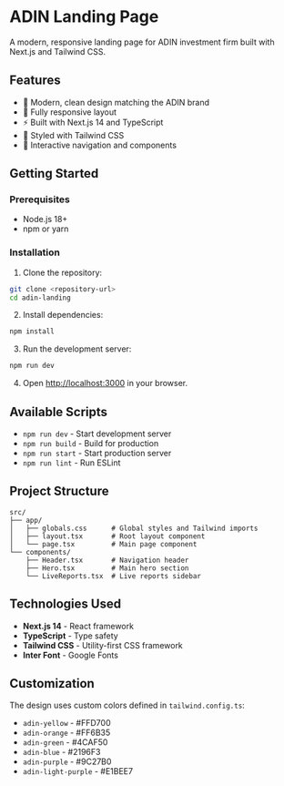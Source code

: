 # ADIN Landing Page

A modern, responsive landing page for ADIN investment firm built with Next.js and Tailwind CSS.

## Features

- 🎨 Modern, clean design matching the ADIN brand
- 📱 Fully responsive layout
- ⚡ Built with Next.js 14 and TypeScript
- 🎨 Styled with Tailwind CSS
- 🔧 Interactive navigation and components

## Getting Started

### Prerequisites

- Node.js 18+ 
- npm or yarn

### Installation

1. Clone the repository:
```bash
git clone <repository-url>
cd adin-landing
```

2. Install dependencies:
```bash
npm install
```

3. Run the development server:
```bash
npm run dev
```

4. Open [http://localhost:3000](http://localhost:3000) in your browser.

## Available Scripts

- `npm run dev` - Start development server
- `npm run build` - Build for production
- `npm run start` - Start production server
- `npm run lint` - Run ESLint

## Project Structure

```
src/
├── app/
│   ├── globals.css      # Global styles and Tailwind imports
│   ├── layout.tsx       # Root layout component
│   └── page.tsx         # Main page component
└── components/
    ├── Header.tsx       # Navigation header
    ├── Hero.tsx         # Main hero section
    └── LiveReports.tsx  # Live reports sidebar
```

## Technologies Used

- **Next.js 14** - React framework
- **TypeScript** - Type safety
- **Tailwind CSS** - Utility-first CSS framework
- **Inter Font** - Google Fonts

## Customization

The design uses custom colors defined in `tailwind.config.ts`:
- `adin-yellow` - #FFD700
- `adin-orange` - #FF6B35
- `adin-green` - #4CAF50
- `adin-blue` - #2196F3
- `adin-purple` - #9C27B0
- `adin-light-purple` - #E1BEE7